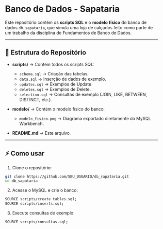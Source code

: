 # Banco de Dados - Sapataria

Este repositório contém os **scripts SQL** e o **modelo físico** do banco de dados `db_sapataria`, que simula uma loja de calçados feito como parte de um trabalho da disciplina de Fundamentos de Banco de Dados.

---

## 📂 Estrutura do Repositório

- **scripts/** → Contém todos os scripts SQL:
  - `schema.sql` → Criação das tabelas.
  - `data.sql` → Inserção de dados de exemplo.
  - `updates.sql` → Exemplos de Update.
  - `deletes.sql` → Exemplos de Delete.
  - `selection.sql` → Consultas de exemplo (JOIN, LIKE, BETWEEN, DISTINCT, etc.).

- **modelo/** → Contém o modelo físico do banco:
  - `modelo_fisico.png` → Diagrama exportado diretamente do MySQL Workbench.

- **README.md** → Este arquivo.

---

## ⚡ Como usar

1. Clone o repositório:
```bash
git clone https://github.com/SEU_USUARIO/db_sapataria.git
cd db_sapataria
```

2. Acesse o MySQL e crie o banco:
```bash
SOURCE scripts/create_tables.sql;
SOURCE scripts/inserts.sql;
```

3. Execute consultas de exemplo:
```bash
SOURCE scripts/consultas.sql;
```
